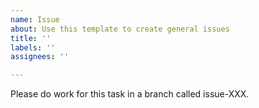 ```yaml
---
name: Issue
about: Use this template to create general issues
title: ''
labels: ''
assignees: ''

---
```


Please do work for this task in a branch called issue-XXX.

